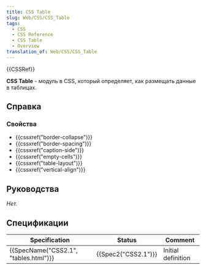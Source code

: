 ```yaml
---
title: CSS Table
slug: Web/CSS/CSS_Table
tags:
  - CSS
  - CSS Reference
  - CSS Table
  - Overview
translation_of: Web/CSS/CSS_Table
---
```


{{CSSRef}}

**CSS Table** - модуль в CSS, который определяет, как размещать данные в таблицах.

## Справка

### Свойства

- {{cssxref("border-collapse")}}
- {{cssxref("border-spacing")}}
- {{cssxref("caption-side")}}
- {{cssxref("empty-cells")}}
- {{cssxref("table-layout")}}
- {{cssxref("vertical-align")}}

## Руководства

_Нет._

## Спецификации

| Specification                                    | Status                   | Comment            |
| ------------------------------------------------ | ------------------------ | ------------------ |
| {{SpecName("CSS2.1", "tables.html")}} | {{Spec2("CSS2.1")}} | Initial definition |

